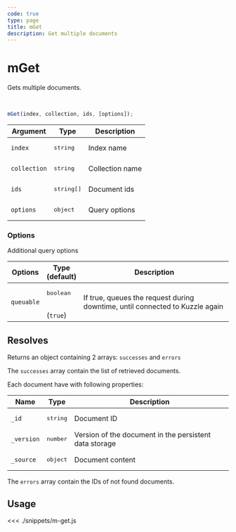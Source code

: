 ```yaml
---
code: true
type: page
title: mGet
description: Get multiple documents
---
```


# mGet

Gets multiple documents.

<br/>

```js
mGet(index, collection, ids, [options]);
```

| Argument     | Type            | Description     |
| ------------ | --------------- | --------------- |
| `index`      | <pre>string</pre>        | Index name      |
| `collection` | <pre>string</pre>        | Collection name |
| `ids`        | <pre>string[]</pre> | Document ids    |
| `options`    | <pre>object</pre>        | Query options   |

### Options

Additional query options

| Options    | Type<br/>(default)     | Description                                                                  |
| ---------- | ---------------------- | ---------------------------------------------------------------------------- |
| `queuable` | <pre>boolean</pre><br/>(`true`) | If true, queues the request during downtime, until connected to Kuzzle again |

## Resolves

Returns an object containing 2 arrays: `successes` and `errors`

The `successes` array contain the list of retrieved documents.

Each document have with following properties:

| Name      | Type              | Description                                            |
| --------- | ----------------- | ------------------------------------------------------ |
| `_id`      | <pre>string</pre> | Document ID                    |
| `_version` | <pre>number</pre> | Version of the document in the persistent data storage |
| `_source`  | <pre>object</pre> | Document content                                       |

The `errors` array contain the IDs of not found documents.

## Usage

<<< ./snippets/m-get.js
